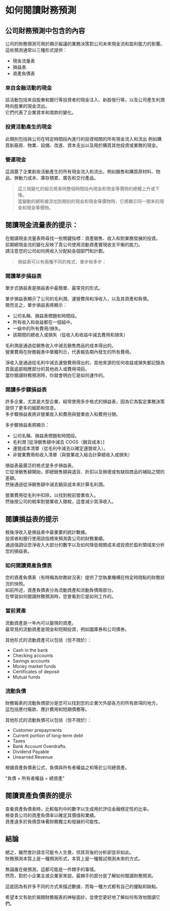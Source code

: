 # 如何閱讀財務預測

## 公司財務預測中包含的內容

公司的財務預測可用於顯示擬議的業務決策對公司未來現金流和盈利能力的影響。這些預測通常以三種形式提供：

- 現金流量表
- 損益表
- 資產負債表

### 來自金融活動的現金

該活動包括來自股東和銀行等投資者的現金注入、新股發行等，以及公司產生利潤時向股東的現金流出。  
它們代表了企業資本和借款的變化。


### 投資活動產生的現金

此類別包括與公司在特定時間段內進行的投資相關的所有現金流入和流出 
例如購買新廠房、物業、設備、改進、資本支出以及用於購買其他投資或業務的現金。

### 營運現金

這涵蓋了企業創收活動產生的所有現金流入和流出，例如銷售和購買原材料、物品、勞動力成本、庫存積累、廣告和交付產品。


> 這三個變化的組合將表明整個時間段內現金和現金等價物的總體上升或下降。  
> 當變動的總和被添加到期初的現金和現金等價物時，它將顯示同一期末的現金和現金等價物。

## 閱讀現金流量表的提示：

在閱讀現金流量表時尋找一些關鍵指標：資產銷售、收入和對業務發展的投資。  
前期總現金流的變化反映了貴公司使用流動資產實現收支平衡的能力。  
請注意您的公司如何將收入分配給各個部門和計劃。

> 損益表可以有兩種不同的格式，單步和多步：

### 閱讀單步損益表

單步式損益表是損益表中最簡單、最常見的形式。

單步損益表顯示了公司的毛利潤、運營費用和淨收入，以及其資產和負債。  
簡而言之，單步損益表將顯示：

- 公司名稱、損益表標題和時間段。
- 所有收入和收益都在一個組中。
- 一組中的所有費用/損失。
- 該期間的總收入或損失（從收入和收益中減去費用和損失）

毛利潤是通過從銷售收入中減去銷售商品的成本得出的。  
營業費用在財務報表中單獨列示，代表報告期內發生的所有費用。


淨收入是通過從毛利中減去運營費用得出的，其他來源的任何收益或損失都記錄為頁面底部相應部分的其他收入或費用項目。  
當你閱讀財務預測時，你就會明白它是如何運作的。

### 閱讀多步驟損益表

許多企業，尤其是大型企業，經常使用多步格式的損益表，因為它為製定業務決策提供了更多的細節和信息。  
多步驟損益表將非營業收入和費用與營業收入和費用分開。

多步驟損益表將顯示：

- 公司名稱、損益表標題和時間段。
- 毛利潤 [從淨銷售額中減去 COGS（銷貨成本）]
- 運營成本清單（從毛利中減去以確定運營收入）。
- 非營業費用和收入清單（與營業收入結合計算總收入或損失）

損益表最廣泛的格式是多步損益表。  
它從淨銷售額開始，即總銷售額與退貨、折扣以及損壞或有缺陷商品的補貼之間的差額。  
然後通過從淨銷售額中減去銷貨成本來計算毛利潤。

營業費用從毛利中扣除，以找到稅前營業收入。  
然後按公司的稅率對營業收入徵稅，這會減少其淨收入。


## 閱讀損益表的提示

稅後淨收入是損益表中最重要的統計數據。  
投資者和銀行使用該指標來預測貴公司的財務業績。  
通過強調佔您淨收入大部分的數字以及如何降低相關成本或投資於盈利領域來分析您的損益表。

### 如何閱讀資產負債表

您的資產負債表（有時稱為財務狀況表）提供了您執業機構在特定時間點的財務狀況的快照。  
如前所述，資產負債表分為流動資產和流動負債兩部分。  
在學習如何閱讀財務預測時，您會看到它是如何工作的。

### 當前資產

流動資產是一年內可以變現的資產。  
最常見的流動資產是現金和短期投資，例如國庫券和公司債券。  


其他形式的流動資產可以包括（但不限於）：

- Cash in the bank
- Checking accounts
- Savings accounts
- Money market funds
- Certificates of deposit
- Mutual funds

### 流動負債

財務報表的流動負債部分是您可以找到您的企業欠外部各方的所有款項的地方。  
這包括應付賬款、應計費用和短期債務等。

其他形式的流動負債可以包括（但不限於）：

- Customer prepayments
- Current portion of long-term debt
- Taxes
- Bank Account Overdrafts.
- Dividend Payable
- Unearned Revenue

根據資產負債表公式，負債與所有者權益之和等於公司總資產。

"負債 + 所有者權益 = 總資產"

## 閱讀資產負債表的提示

查看資產負債表時，比較每列中的數字以生成用於評估金融穩定性的比率。  
檢查貴公司的資產負債率以確定其價值和業績。  
資產遠多於負債意味著財務獨立和發展的可能性。

## 結論

總之，雖然會計語言可能令人生畏，但其背後的分析卻並非如此。  
財務預測本質上是一種預測形式，本質上是一種嘗試預測未來的方式。

無論誰在做預測，這都可能是一件棘手的事情。  
然而，對於小企業主或企業家來說，最棘手的部分是了解如何閱讀財務預測。

這是因為有許多不同的方式來描述數據，而每一種方式都有自己的優點和缺點。  

希望本文有助於揭開財務報表的神秘面紗，並使您更好地了解如何有效地閱讀它們。



